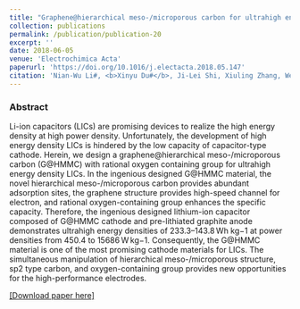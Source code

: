 ```yaml
---
title: "Graphene@hierarchical meso-/microporous carbon for ultrahigh energy density lithium-ion capacitors"
collection: publications
permalink: /publication/publication-20
excerpt: ''
date: 2018-06-05
venue: 'Electrochimica Acta'
paperurl: 'https://doi.org/10.1016/j.electacta.2018.05.147'
citation: 'Nian-Wu Li#, <b>Xinyu Du#</b>, Ji-Lei Shi, Xiuling Zhang, Wei Fan, Jiaona Wang, Shuyu Zhao, Yuebo Liu, Weihua Xu, Meicheng Li, Yu-Guo Guo, Congju Li, "Graphene@hierarchical meso-/microporous carbon for ultrahigh energy density lithium-ion capacitors", <b><i>Electrochimica Acta</i></b> <b>281,</b> 459-465 (2018)'
---
```

### Abstract

Li-ion capacitors (LICs) are promising devices to realize the high energy density at high power density. Unfortunately, the development of high energy density LICs is hindered by the low capacity of capacitor-type cathode. Herein, we design a graphene@hierarchical meso-/microporous carbon (G@HMMC) with rational oxygen containing group for ultrahigh energy density LICs. In the ingenious designed G@HMMC material, the novel hierarchical meso-/microporous carbon provides abundant adsorption sites, the graphene structure provides high-speed channel for electron, and rational oxygen-containing group enhances the specific capacity. Therefore, the ingenious designed lithium-ion capacitor composed of G@HMMC cathode and pre-lithiated graphite anode demonstrates ultrahigh energy densities of 233.3–143.8 Wh kg−1 at power densities from 450.4 to 15686 W kg−1. Consequently, the G@HMMC material is one of the most promising cathode materials for LICs. The simultaneous manipulation of hierarchical meso-/microporous structure, sp2 type carbon, and oxygen-containing group provides new opportunities for the high-performance electrodes.

[[Download paper here]](https://doi.org/10.1016/j.electacta.2018.05.147)